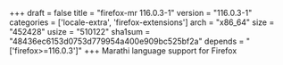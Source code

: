 +++
draft = false
title = "firefox-mr 116.0.3-1"
version = "116.0.3-1"
categories = ['locale-extra', 'firefox-extensions']
arch = "x86_64"
size = "452428"
usize = "510122"
sha1sum = "48436ec6153d0753d779954a400e909bc525bf2a"
depends = "['firefox>=116.0.3']"
+++
Marathi language support for Firefox
